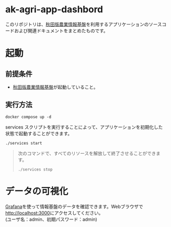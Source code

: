 # ak-agri-app-dashbord
このリポジトリは、[秋田版農業情報基盤](https://github.com/NS-APU/ak-agri-platform)を利用するアプリケーションのソースコードおよび関連ドキュメントをまとめたものです。

# 起動
## 前提条件
* [秋田版農業情報基盤](https://github.com/NS-APU/ak-agri-platform)が起動していること。

## 実行方法

```console
docker compose up -d
```
services スクリプトを実行することによって、アプリケーションを初期化した状態で起動することができます。
```console
./services start
```
> 次のコマンドで、すべてのリソースを解放して終了させることができます。
> ```colsole
> ./services stop
> ```


# データの可視化
[Grafana](https://grafana.com/ja/)を使って情報基盤のデータを確認できます。Webブラウザで[http://localhost:3000](http://localhost:3000)にアクセスしてください。  
(ユーザ名：admin、初期パスワード：admin)